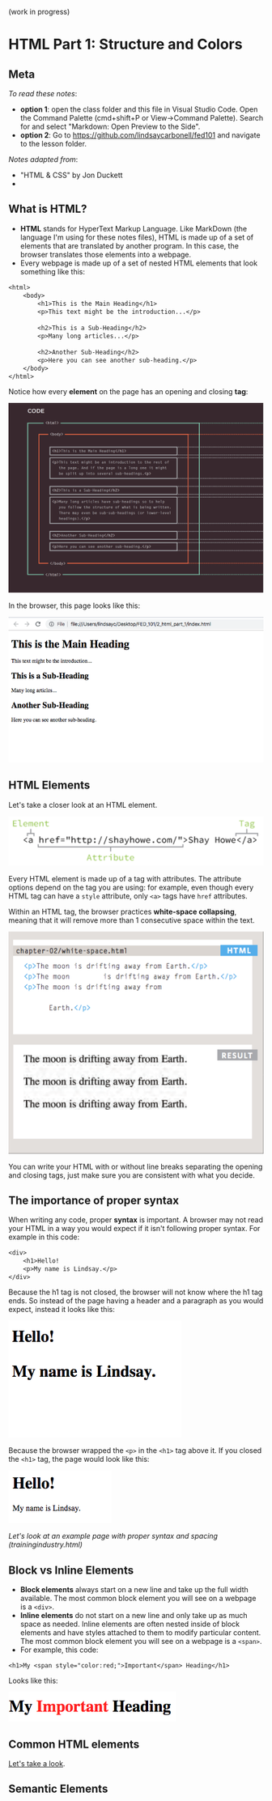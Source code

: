(work in progress)

# HTML Part 1: Structure and Colors
## Meta
_To read these notes_:
* **option 1**: open the class folder and this file in Visual Studio Code. Open the Command Palette (cmd+shift+P or View->Command Palette). Search for and select "Markdown: Open Preview to the Side".
* **option 2**: Go to https://github.com/lindsaycarbonell/fed101 and navigate to the lesson folder.

_Notes adapted from_:
* "HTML & CSS" by Jon Duckett
* 

## What is HTML?
- **HTML** stands for HyperText Markup Language. Like MarkDown (the language I'm using for these notes files), HTML is made up of a set of elements that are translated by another program. In this case, the browser translates those elements into a webpage.
- Every webpage is made up of a set of nested HTML elements that look something like this:

```
<html>
    <body>
        <h1>This is the Main Heading</h1>
        <p>This text might be the introduction...</p>

        <h2>This is a Sub-Heading</h2>
        <p>Many long articles...</p>

        <h2>Another Sub-Heading</h2>
        <p>Here you can see another sub-heading.</p>
    </body>
</html>
```

Notice how every **element** on the page has an opening and closing **tag**:

![HTML structure image](img/structure.png)

In the browser, this page looks like this:

![Page in browser](img/page.png)

## HTML Elements
Let's take a closer look at an HTML element.

![HTML tag image](img/tag.png)

Every HTML element is made up of a tag with attributes. The attribute options depend on the tag you are using: for example, even though every HTML tag can have a `style` attribute, only `<a>` tags have `href` attributes.

Within an HTML tag, the browser practices **white-space collapsing**, meaning that it will remove more than 1 consecutive space within the text.

![White space collapsing](img/white-space-collapsing.png)

You can write your HTML with or without line breaks separating the opening and closing tags, just make sure you are consistent with what you decide.

## The importance of proper syntax
When writing any code, proper **syntax** is important. A browser may not read your HTML in a way you would expect if it isn't following proper syntax. For example in this code: 

```
<div>
    <h1>Hello!
    <p>My name is Lindsay.</p>
</div>
```

Because the h1 tag is not closed, the browser will not know where the h1 tag ends. So instead of the page having a header and a paragraph as you would expect, instead it looks like this: 

![Unexpected HTML page](img/improper-syntax.png)

Because the browser wrapped the `<p>` in the `<h1>` tag above it. If you closed the `<h1>` tag, the page would look like this: 

![Expected HTML page](img/proper-syntax.png)

_Let's look at an example page with proper syntax and spacing (trainingindustry.html)_

## Block vs Inline Elements

- **Block elements** always start on a new line and take up the full width available. The most common block element you will see on a webpage is a `<div>`.
- **Inline elements** do not start on a new line and only take up as much space as needed. Inline elements are often nested inside of block elements and have styles attached to them to modify particular content. The most common block element you will see on a webpage is a `<span>`.
- For example, this code: 
```
<h1>My <span style="color:red;">Important</span> Heading</h1>
```
Looks like this:

![Important Heading](img/important-heading.png)

## Common HTML elements

[Let's take a look](https://docs.google.com/presentation/d/185NQWxEnGUaou-udDUILmu2L4f7qeR0i0tFkMbLw5Dw/edit#slide=id.g464d9ee13b_0_5).

## Semantic Elements




